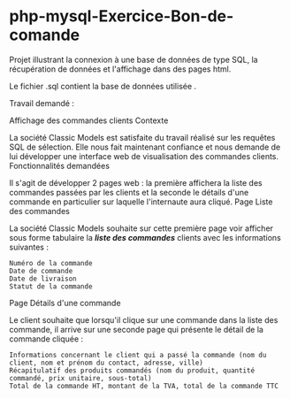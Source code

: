 # php-mysql-Exercice-Bon-de-comande

Projet illustrant la connexion à une base de données de type SQL, la récupération de données et l'affichage dans des pages html.

Le fichier .sql contient la base de données utilisée .

Travail demandé :

Affichage des commandes clients
Contexte

La société Classic Models est satisfaite du travail réalisé sur les requêtes SQL de sélection. Elle nous fait maintenant confiance et nous demande de lui développer une interface web de visualisation des commandes clients.
Fonctionnalités demandées

Il s'agit de développer 2 pages web :  la première affichera la liste des commandes passées par les clients et la seconde le détails d'une commande en particulier sur laquelle l'internaute aura cliqué. 
Page Liste des commandes

La société Classic Models souhaite sur cette première page voir afficher sous forme tabulaire la ***liste des commandes*** clients avec les informations suivantes :

    Numéro de la commande
    Date de commande
    Date de livraison
    Statut de la commande

Page Détails d'une commande

Le client souhaite que lorsqu'il clique sur une commande dans la liste des commande, il arrive sur une seconde page qui présente le détail de la commande cliquée :

    Informations concernant le client qui a passé la commande (nom du client, nom et prénom du contact, adresse, ville) 
    Récapitulatif des produits commandés (nom du produit, quantité commandé, prix unitaire, sous-total)
    Total de la commande HT, montant de la TVA, total de la commande TTC
